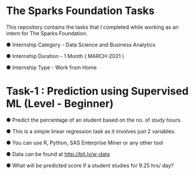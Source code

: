 # The Sparks Foundation Tasks
This repository contains the tasks that I completed while working as an intern for The Sparks Foundation.

  ● Internship Category - Data Science and Business Analytics
  
  ● Internship Duration - 1 Month ( MARCH-2021 )
  
  ● Internship Type - Work from Home

# Task-1 : Prediction using Supervised ML (Level - Beginner)

● Predict the percentage of an student based on the no. of study hours.

● This is a simple linear regression task as it involves just 2 variables.

● You can use R, Python, SAS Enterprise Miner or any other tool

● Data can be found at http://bit.ly/w-data

● What will be predicted score if a student studies for 9.25 hrs/ day?
